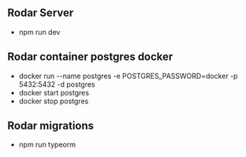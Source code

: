 
## Rodar Server
* npm run dev

## Rodar container postgres docker
* docker run --name postgres -e POSTGRES_PASSWORD=docker -p 5432:5432 -d postgres
* docker start postgres
* docker stop postgres

## Rodar migrations
* npm run typeorm
